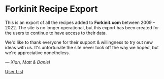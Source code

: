 # Forkinit Recipe Export

This is an export of all the recipes added to **Forkinit.com** between
2009 &ndash; 2022. The site is no longer operational, but this export has been
created for the users to continue to have access to their data.

We'd like to thank everyone for their support & willingness to
try out new ideas with us. It's unfortunate the site never took
off the way we hoped, but we're appreciative nonetheless.

_&mdash; Xian, Matt & Daniel_

[User List](./exported/index.html)
